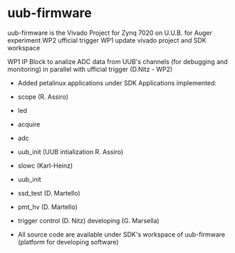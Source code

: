 # uub-firmware
uub-firmware is the Vivado Project for Zynq 7020 on U.U.B. for Auger experiment
WP2 ufficial trigger
WP1 update vivado project and SDK workspace

WP1 IP Block to analize ADC data from UUB's channels (for debugging and monitoring) in parallel with ufficial trigger (D.Nitz - WP2)
- Added petalinux applications under SDK 
Applications implemented:

- scope (R. Assiro)
- led
- acquire
- adc
- uub_init (UUB intialization R. Assiro)
- slowc (Karl-Heinz)
- uub_init
- ssd_test (D. Martello)
- pmt_hv (D. Martello)
- trigger control (D. Nitz) developing (G. Marsella)
- All source code are available under SDK's workspace of uub-firmware (platform for developing software)
